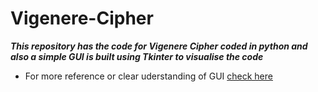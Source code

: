# Vigenere-Cipher

***This repository has the code for Vigenere Cipher coded in python and also a simple GUI is built using Tkinter to visualise the code***
- For more reference or clear uderstanding of GUI [check here](https://docs.python.org/3/library/tk.html) 
